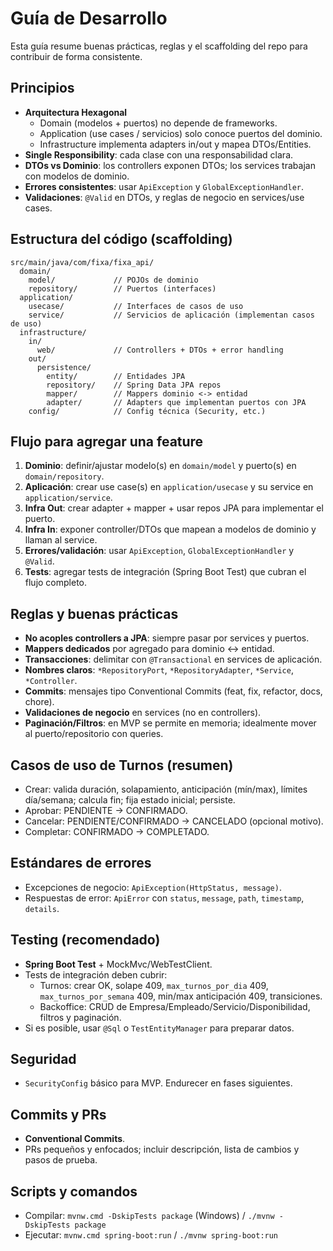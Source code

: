 # Guía de Desarrollo

Esta guía resume buenas prácticas, reglas y el scaffolding del repo para contribuir de forma consistente.

## Principios

- **Arquitectura Hexagonal**
  - Domain (modelos + puertos) no depende de frameworks.
  - Application (use cases / servicios) solo conoce puertos del dominio.
  - Infrastructure implementa adapters in/out y mapea DTOs/Entities.
- **Single Responsibility**: cada clase con una responsabilidad clara.
- **DTOs vs Dominio**: los controllers exponen DTOs; los services trabajan con modelos de dominio.
- **Errores consistentes**: usar `ApiException` y `GlobalExceptionHandler`.
- **Validaciones**: `@Valid` en DTOs, y reglas de negocio en services/use cases.

## Estructura del código (scaffolding)

```
src/main/java/com/fixa/fixa_api/
  domain/
    model/             // POJOs de dominio
    repository/        // Puertos (interfaces)
  application/
    usecase/           // Interfaces de casos de uso
    service/           // Servicios de aplicación (implementan casos de uso)
  infrastructure/
    in/
      web/             // Controllers + DTOs + error handling
    out/
      persistence/
        entity/        // Entidades JPA
        repository/    // Spring Data JPA repos
        mapper/        // Mappers dominio <-> entidad
        adapter/       // Adapters que implementan puertos con JPA
    config/            // Config técnica (Security, etc.)
```

## Flujo para agregar una feature

1. **Dominio**: definir/ajustar modelo(s) en `domain/model` y puerto(s) en `domain/repository`.
2. **Aplicación**: crear use case(s) en `application/usecase` y su service en `application/service`.
3. **Infra Out**: crear adapter + mapper + usar repos JPA para implementar el puerto.
4. **Infra In**: exponer controller/DTOs que mapean a modelos de dominio y llaman al service.
5. **Errores/validación**: usar `ApiException`, `GlobalExceptionHandler` y `@Valid`.
6. **Tests**: agregar tests de integración (Spring Boot Test) que cubran el flujo completo.

## Reglas y buenas prácticas

- **No acoples controllers a JPA**: siempre pasar por services y puertos.
- **Mappers dedicados** por agregado para dominio ↔ entidad.
- **Transacciones**: delimitar con `@Transactional` en services de aplicación.
- **Nombres claros**: `*RepositoryPort`, `*RepositoryAdapter`, `*Service`, `*Controller`.
- **Commits**: mensajes tipo Conventional Commits (feat, fix, refactor, docs, chore).
- **Validaciones de negocio** en services (no en controllers).
- **Paginación/Filtros**: en MVP se permite en memoria; idealmente mover al puerto/repositorio con queries.

## Casos de uso de Turnos (resumen)

- Crear: valida duración, solapamiento, anticipación (mín/max), límites día/semana; calcula fin; fija estado inicial; persiste.
- Aprobar: PENDIENTE → CONFIRMADO.
- Cancelar: PENDIENTE/CONFIRMADO → CANCELADO (opcional motivo).
- Completar: CONFIRMADO → COMPLETADO.

## Estándares de errores

- Excepciones de negocio: `ApiException(HttpStatus, message)`.
- Respuestas de error: `ApiError` con `status`, `message`, `path`, `timestamp`, `details`.

## Testing (recomendado)

- **Spring Boot Test** + MockMvc/WebTestClient.
- Tests de integración deben cubrir:
  - Turnos: crear OK, solape 409, `max_turnos_por_dia` 409, `max_turnos_por_semana` 409, min/max anticipación 409, transiciones.
  - Backoffice: CRUD de Empresa/Empleado/Servicio/Disponibilidad, filtros y paginación.
- Si es posible, usar `@Sql` o `TestEntityManager` para preparar datos.

## Seguridad

- `SecurityConfig` básico para MVP. Endurecer en fases siguientes.

## Commits y PRs

- **Conventional Commits**.
- PRs pequeños y enfocados; incluir descripción, lista de cambios y pasos de prueba.

## Scripts y comandos

- Compilar: `mvnw.cmd -DskipTests package` (Windows) / `./mvnw -DskipTests package`
- Ejecutar: `mvnw.cmd spring-boot:run` / `./mvnw spring-boot:run`


